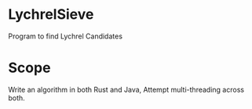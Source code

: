 # LychrelSieve
Program to find Lychrel Candidates
# Scope
Write an algorithm in both Rust and Java, Attempt multi-threading across both.
